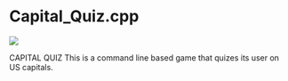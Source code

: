 # Capital_Quiz.cpp
![](https://github.com/Th3dworld/Capital_Quiz.cpp/blob/master/Capital%20Quiz.gif)

CAPITAL QUIZ
This is a command line based game that quizes its user on US capitals.
